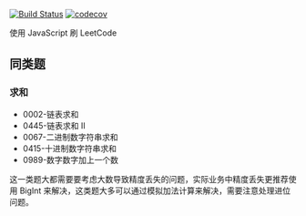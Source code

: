 [![Build Status](https://travis-ci.org/tjx666/leetcode-javascript.svg?branch=master)](https://travis-ci.org/tjx666/leetcode-javascript) [![codecov](https://codecov.io/gh/tjx666/leetcode-javascript/branch/master/graph/badge.svg)](https://codecov.io/gh/tjx666/leetcode-javascript)

使用 JavaScript 刷 LeetCode

## 同类题

### 求和

- 0002-链表求和
- 0445-链表求和 II
- 0067-二进制数字符串求和
- 0415-十进制数字符串求和
- 0989-数字数字加上一个数

这一类题大都需要要考虑大数导致精度丢失的问题，实际业务中精度丢失更推荐使用 BigInt 来解决，这类题大多可以通过模拟加法计算来解决，需要注意处理进位问题。
